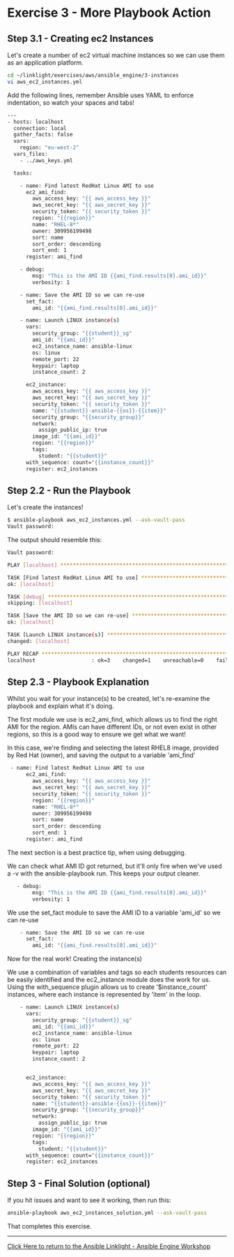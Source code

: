 # Exercise 3 - More Playbook Action

## Step 3.1 - Creating ec2 Instances

Let's create a number of ec2 virtual machine instances so we can use them as an application platform.


```bash
cd ~/linklight/exercises/aws/ansible_engine/3-instances
vi aws_ec2_instances.yml
```

Add the following lines, remember Ansible uses YAML to enforce indentation, so watch your spaces and tabs!

```bash
---
- hosts: localhost
  connection: local
  gather_facts: false
  vars:
    region: "eu-west-2"
  vars_files:
    - ../aws_keys.yml

  tasks:

    - name: Find latest RedHat Linux AMI to use
      ec2_ami_find:
        aws_access_key: "{{ aws_access_key }}"
        aws_secret_key: "{{ aws_secret_key }}"
        security_token: "{{ security_token }}"
        region: "{{region}}"
        name: "RHEL-8*"
        owner: 309956199498 
        sort: name
        sort_order: descending
        sort_end: 1
      register: ami_find

    - debug:
        msg: "This is the AMI ID {{ami_find.results[0].ami_id}}"
        verbosity: 1

    - name: Save the AMI ID so we can re-use
      set_fact:
        ami_id: "{{ami_find.results[0].ami_id}}"

    - name: Launch LINUX instance(s)
      vars:
        security_group: "{{student}}_sg"
        ami_id: "{{ami_id}}"
        ec2_instance_name: ansible-linux
        os: linux
        remote_port: 22 
        keypair: laptop
        instance_count: 2

      ec2_instance:
        aws_access_key: "{{ aws_access_key }}"
        aws_secret_key: "{{ aws_secret_key }}"
        security_token: "{{ security_token }}"
        name: "{{student}}-ansible-{{os}}-{{item}}"
        security_group: "{{security_group}}"
        network:
          assign_public_ip: true
        image_id: "{{ami_id}}"
        region: "{{region}}"
        tags:
          student: "{{student}}"
      with_sequence: count="{{instance_count}}"
      register: ec2_instances
```

## Step 2.2 - Run the Playbook

Let's create the instances!

```bash
$ ansible-playbook aws_ec2_instances.yml --ask-vault-pass
Vault password:
```

The output should resemble this:

```bash
Vault password:

PLAY [localhost] ******************************************************************************************************************************

TASK [Find latest RedHat Linux AMI to use] ****************************************************************************************************
ok: [localhost]

TASK [debug] **********************************************************************************************************************************
skipping: [localhost]

TASK [Save the AMI ID so we can re-use] *******************************************************************************************************
ok: [localhost]

TASK [Launch LINUX instance(s)] ***************************************************************************************************************
changed: [localhost]

PLAY RECAP ************************************************************************************************************************************
localhost                  : ok=3    changed=1    unreachable=0    failed=0
```

## Step 2.3 - Playbook Explanation

Whilst you wait for your instance(s) to be created, let's re-examine the playbook and explain what it's doing.

The first module we use is ec2_ami_find, which allows us to find the right AMI for the region. AMIs can have different IDs, or not even exist in other regions, so this is a good way to ensure we get what we want!

In this case, we're finding and selecting the latest RHEL8 image, provided by Red Hat (owner), and saving the output to a variable 'ami_find'

```bash
 - name: Find latest RedHat Linux AMI to use
      ec2_ami_find:
        aws_access_key: "{{ aws_access_key }}"
        aws_secret_key: "{{ aws_secret_key }}"
        security_token: "{{ security_token }}"
        region: "{{region}}"
        name: "RHEL-8*"
        owner: 309956199498
        sort: name
        sort_order: descending
        sort_end: 1
      register: ami_find
```

The next section is a best practice tip, when using debugging. 

We can check what AMI ID got returned, but it'll only fire when we've used a -v with the ansible-playbook run.
This keeps your output cleaner.

```bash
   - debug:
        msg: "This is the AMI ID {{ami_find.results[0].ami_id}}"
        verbosity: 1
```

We use the set_fact module to save the AMI ID to a variable 'ami_id' so we can re-use

```bash
    - name: Save the AMI ID so we can re-use
      set_fact:
        ami_id: "{{ami_find.results[0].ami_id}}"
```

Now for the real work! Creating the instance(s)

We use a combination of variables and tags so each students resources can be easily identified and the ec2_instance module does the work for us. Using the with_sequence plugin allows us to create '$instance_count' instances, where each instance is represented by 'item' in the loop.


```bash
    - name: Launch LINUX instance(s)
      vars:
        security_group: "{{student}}_sg"
        ami_id: "{{ami_id}}"
        ec2_instance_name: ansible-linux
        os: linux
        remote_port: 22
        keypair: laptop
        instance_count: 2


      ec2_instance:
        aws_access_key: "{{ aws_access_key }}"
        aws_secret_key: "{{ aws_secret_key }}"
        security_token: "{{ security_token }}"
        name: "{{student}}-ansible-{{os}}-{{item}}"
        security_group: "{{security_group}}"
        network:
          assign_public_ip: true
        image_id: "{{ami_id}}"
        region: "{{region}}"
        tags:
          student: "{{student}}"
      with_sequence: count="{{instance_count}}"
      register: ec2_instances
```

## Step 3 - Final Solution (optional)

If you hit issues and want to see it working, then run this:
```bash
ansible-playbook aws_ec2_instances_solution.yml --ask-vault-pass
```

That completes this exercise.

---

[Click Here to return to the Ansible Linklight - Ansible Engine Workshop](../../README.md)
